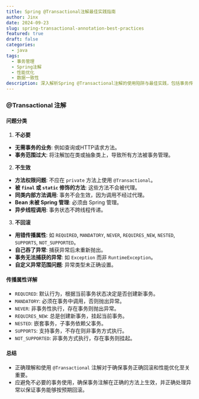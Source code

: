 ```yaml
---
title: Spring @Transactional注解最佳实践指南
author: Jinx
date: 2024-09-23
slug: spring-transactional-annotation-best-practices
featured: true
draft: false
categories:
  - java
tags:
  - 事务管理
  - Spring注解
  - 性能优化
  - 数据一致性
description: 深入解析Spring @Transactional注解的使用陷阱与最佳实践，包括事务传播属性详解、常见失效场景分析、异常处理策略以及性能优化建议
---
```


### @Transactional 注解

#### 问题分类

1. **不必要**

- **无需事务的业务**: 例如查询或HTTP请求方法。
- **事务范围过大**: 将注解加在类或抽象类上，导致所有方法被事务管理。

2. **不生效**

- **方法权限问题**: 不应在 `private` 方法上使用 `@Transactional`。
- **被 `final` 或 `static` 修饰的方法**: 这些方法不会被代理。
- **同类内部方法调用**: 事务不会生效，因为调用不经过代理。
- **Bean 未被 Spring 管理**: 必须由 Spring 管理。
- **异步线程调用**: 事务状态不跨线程传递。

3. **不回滚**

- **用错传播属性**: 如 `REQUIRED`, `MANDATORY`, `NEVER`, `REQUIRES_NEW`, `NESTED`, `SUPPORTS`, `NOT_SUPPORTED`。
- **自己吞了异常**: 捕获异常后未重新抛出。
- **事务无法捕获的异常**: 如 `Exception` 而非 `RuntimeException`。
- **自定义异常范围问题**: 异常类型未正确设置。

#### 传播属性详解

- `REQUIRED`: 默认行为，根据当前事务状态决定是否创建新事务。
- `MANDATORY`: 必须在事务中调用，否则抛出异常。
- `NEVER`: 非事务性执行，存在事务则抛出异常。
- `REQUIRES_NEW`: 总是创建新事务，挂起当前事务。
- `NESTED`: 嵌套事务，子事务依赖父事务。
- `SUPPORTS`: 支持事务，不存在则非事务方式执行。
- `NOT_SUPPORTED`: 非事务方式执行，存在事务则挂起。

#### 总结

- 正确理解和使用 `@Transactional` 注解对于确保事务正确回滚和性能优化至关重要。
- 应避免不必要的事务使用，确保事务注解在正确的方法上生效，并正确处理异常以保证事务能够按预期回滚。
